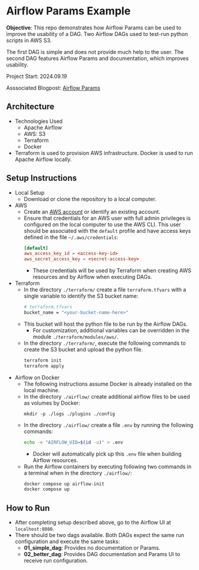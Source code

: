 # Airflow Params Example

**Objective**: This repo demonstrates how Airflow Params can be used to improve the usability of a DAG. Two Airflow DAGs used to test-run python scripts in AWS S3.

The first DAG is simple and does not provide much help to the user. The second DAG features Airflow Params and documentation, which improves usability. 

Project Start: 2024.09.19

Asssociated Blogpost: [Airflow Params](https://kpdata.dev/blog/airflow-params/)

## Architecture
- Technologies Used
  - Apache Airflow
  - AWS: S3
  - Terraform
  - Docker
- Terraform is used to provision AWS infrastructure. Docker is used to run Apache Airflow locally.

## Setup Instructions
- Local Setup
  - Download or clone the repository to a local computer. 
- AWS
  - Create an [AWS account](https://aws.amazon.com/) or identify an existing account.
  - Ensure that credentials for an AWS user with full admin privileges is configured on the local computer to use the AWS CLI. This user should be associated with the `default` profile and have access keys defined in the file `~/.aws/credentials`: 
    ```toml
    [default]
    aws_access_key_id = <access-key-id>
    aws_secret_access_key = <secret-access-key>
    ```
    - These credentials will be used by Terraform when creating AWS resources and by Airflow when executing DAGs. 
- Terraform
  - In the directory `./terraform/` create a file `terraform.tfvars` with a single variable to identify the S3 bucket name: 
    ```bash
    # terraform.tfvars
    bucket_name = "<your-bucket-name-here>"
    ```
  - This bucket will host the python file to be run by the Airflow DAGs.
    - For customization, additional variables can be overridden in the module `./terraform/modules/aws/`.
  - In the directory `./terraform/`, execute the following commands to create the S3 bucket and upload the python file.
    ```bash
    terraform init
    terraform apply
    ```
- Airflow on Docker
  - The following instructions assume Docker is already installed on the local machine. 
  - In the directory `./airflow/` create additional airflow files to be used as volumes by Docker: 
    ```
    mkdir -p ./logs ./plugins ./config
    ```
  - In the directory `./airflow/` create a file `.env` by running the following commands: 
    ```bash
    echo -e "AIRFLOW_UID=$(id -u)" > .env    
    ```
    - Docker will automatically pick up this `.env` file when building Airflow resources. 
  - Run the Airflow containers by executing following two commands in a terminal when in the directory `./airflow/`:
    ```bash
    docker compose up airflow-init
    docker compose up
    ```

## How to Run
- After completing setup described above, go to the Airflow UI at `localhost:8080`. 
- There should be two dags available. Both DAGs expect the same run configuration and execute the same tasks:
  - **01_simple_dag**: Provides no documentation or Params.  
  - **02_better_dag**: Provides DAG documentation and Params UI to receive run configuration.
